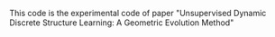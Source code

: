 This code is the experimental code of paper "Unsupervised Dynamic Discrete Structure Learning:
A Geometric Evolution Method"
